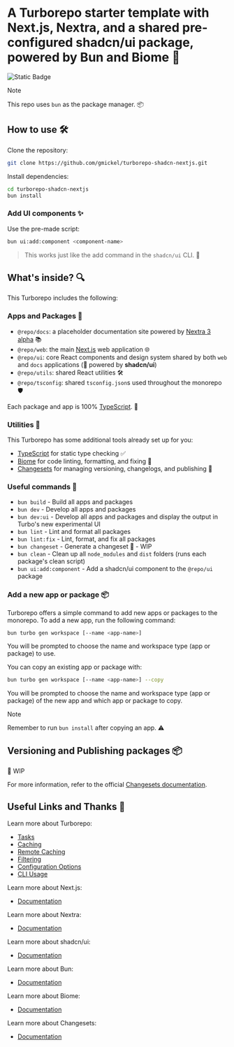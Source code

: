 # A Turborepo starter template with Next.js, Nextra, and a shared pre-configured shadcn/ui package, powered by Bun and Biome 🚀

![Static Badge](https://img.shields.io/badge/shadcn%2Fui-0.8.0-blue?link=https%3A%2F%2Fgithub.com%2Fshadcn%2Fui)

> [!NOTE]
> This repo uses `bun` as the package manager. 📦

## How to use 🛠️

Clone the repository:

```sh
git clone https://github.com/gmickel/turborepo-shadcn-nextjs.git
```

Install dependencies:

```sh
cd turborepo-shadcn-nextjs
bun install
```

### Add UI components ✨

Use the pre-made script:

```sh
bun ui:add:component <component-name>
```

> This works just like the add command in the `shadcn/ui` CLI. 🎨

## What's inside? 🔍

This Turborepo includes the following:

### Apps and Packages 📂

- `@repo/docs`: a placeholder documentation site powered by [Nextra 3 alpha](https://nextra.site/) 📚
- `@repo/web`: the main [Next.js](https://nextjs.org/) web application 🌐
- `@repo/ui`: core React components and design system shared by both `web` and `docs` applications (🚀 powered by **shadcn/ui**)
- `@repo/utils`: shared React utilities 🛠️
- `@repo/tsconfig`: shared `tsconfig.json`s used throughout the monorepo 🛡️

Each package and app is 100% [TypeScript](https://www.typescriptlang.org/). 💪

### Utilities 🧰

This Turborepo has some additional tools already set up for you:

- [TypeScript](https://www.typescriptlang.org/) for static type checking ✅
- [Biome](https://biomejs.dev/) for code linting, formatting, and fixing 🌿
- [Changesets](https://github.com/changesets/changesets) for managing versioning, changelogs, and publishing 📝

### Useful commands 🤖

- `bun build` - Build all apps and packages
- `bun dev` - Develop all apps and packages
- `bun dev:ui` - Develop all apps and packages and display the output in Turbo's new experimental UI
- `bun lint` - Lint and format all packages
- `bun lint:fix` - Lint, format, and fix all packages
- `bun changeset` - Generate a changeset 🚧 - WIP
- `bun clean` - Clean up all `node_modules` and `dist` folders (runs each package's clean script)
- `bun ui:add:component` - Add a shadcn/ui component to the `@repo/ui` package

### Add a new app or package 📦

Turborepo offers a simple command to add new apps or packages to the monorepo. To add a new app, run the following command:

```sh
bun turbo gen workspace [--name <app-name>]
```

You will be prompted to choose the name and workspace type (app or package) to use.

You can copy an existing app or package with:

```sh
bun turbo gen workspace [--name <app-name>] --copy
```

You will be prompted to choose the name and workspace type (app or package) of the new app and which app or package to copy.

> [!NOTE]
> Remember to run `bun install` after copying an app. ⚠️

## Versioning and Publishing packages 📦

🚧 WIP

For more information, refer to the official [Changesets documentation](https://github.com/changesets/changesets/blob/main/docs/automating-changesets.md).

## Useful Links and Thanks 🙏

Learn more about Turborepo:

- [Tasks](https://turbo.build/repo/docs/core-concepts/monorepos/running-tasks)
- [Caching](https://turbo.build/repo/docs/core-concepts/caching)
- [Remote Caching](https://turbo.build/repo/docs/core-concepts/remote-caching)
- [Filtering](https://turbo.build/repo/docs/core-concepts/monorepos/filtering)
- [Configuration Options](https://turbo.build/repo/docs/reference/configuration)
- [CLI Usage](https://turbo.build/repo/docs/reference/command-line-reference)

Learn more about Next.js:

- [Documentation](https://nextjs.org/docs)

Learn more about Nextra:

- [Documentation](https://nextra.site/docs)

Learn more about shadcn/ui:

- [Documentation](https://ui.shadcn.com/docs)

Learn more about Bun:

- [Documentation](https://bun.sh/docs)

Learn more about Biome:

- [Documentation](https://biomejs.dev/guides/getting-started/)

Learn more about Changesets:

- [Documentation](https://github.com/changesets/changesets)
